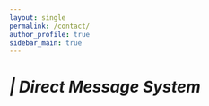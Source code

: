 ```yaml
---
layout: single
permalink: /contact/
author_profile: true
sidebar_main: true
---
```


# ***| Direct Message System***

<html>
<head>
    <title>Contact Form</title>
    <script type="text/javascript" src="https://cdn.jsdelivr.net/npm/emailjs-com@3/dist/email.min.js"></script>
    <script type="text/javascript">
        (function() {
            // https://dashboard.emailjs.com/admin/account
            emailjs.init('6NrA1NVH-yQj6Nas4');
        })();
    </script>
    <script type="text/javascript">
        window.onload = function() {
            document.getElementById('contact-form').addEventListener('submit', function(event) {
                event.preventDefault();
                // generate a five digit number for the contact_number variable
                this.contact_number.value = Math.random() * 100000 | 0;

                // 유효성 검사: 제목, 이메일 주소, 메시지가 모두 입력되었는지 확인
                var title = this.title.value;
                var email = this.email.value;
                var message = this.message.value;
                if (!title || !email || !message) {
                    window.alert('Please fill in all blanks.');
                    return;
                }
    
                // these IDs from the previous steps
                emailjs.sendForm('service_ybo0xbb', 'template_fz0bb1f', this)
                    .then(function(response) {
                        window.alert('Message sent successfully!');
                    }, function(error) {
                        window.alert('Failed to send message. Please try again later.');
                    });
            });
        }
    </script>
</head>
<body>
    <form id="contact-form">
        <input type="hidden" name="contact_number">
        <label>Your Name</label>
        <input type="text" name="name">
        <label>Message Title</label>
        <input type="text" name="title">
        <label>Your Email address</label>
        <input type="email" name="email">
        <label>Message</label>
        <textarea name="message"></textarea>
        <input type="submit" value="Send">
    </form>
</body>
</html>





